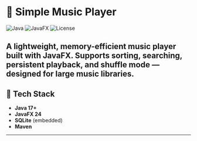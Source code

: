# 🎵 Simple Music Player

![Java](https://img.shields.io/badge/Java-17+-blue) ![JavaFX](https://img.shields.io/badge/JavaFX-25-brightgreen) ![License](https://img.shields.io/badge/License-MIT-yellow)

A lightweight, memory-efficient music player built with **JavaFX**. Supports sorting, searching, persistent playback, and shuffle mode — designed for large music libraries.
---

## 🔧 Tech Stack

* **Java 17+**
* **JavaFX 24**
* **SQLite** (embedded)
* **Maven**

---

